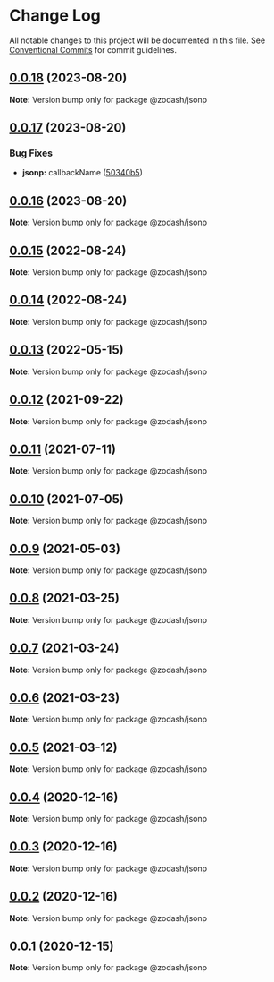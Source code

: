 # Change Log

All notable changes to this project will be documented in this file.
See [Conventional Commits](https://conventionalcommits.org) for commit guidelines.

## [0.0.18](https://github.com/zcorky/zodash/compare/@zodash/jsonp@0.0.17...@zodash/jsonp@0.0.18) (2023-08-20)

**Note:** Version bump only for package @zodash/jsonp





## [0.0.17](https://github.com/zcorky/zodash/compare/@zodash/jsonp@0.0.16...@zodash/jsonp@0.0.17) (2023-08-20)


### Bug Fixes

* **jsonp:** callbackName ([50340b5](https://github.com/zcorky/zodash/commit/50340b567d5f9a9af3d5581108b488d610394523))





## [0.0.16](https://github.com/zcorky/zodash/compare/@zodash/jsonp@0.0.15...@zodash/jsonp@0.0.16) (2023-08-20)

**Note:** Version bump only for package @zodash/jsonp





## [0.0.15](https://github.com/zcorky/zodash/compare/@zodash/jsonp@0.0.14...@zodash/jsonp@0.0.15) (2022-08-24)

**Note:** Version bump only for package @zodash/jsonp





## [0.0.14](https://github.com/zcorky/zodash/compare/@zodash/jsonp@0.0.13...@zodash/jsonp@0.0.14) (2022-08-24)

**Note:** Version bump only for package @zodash/jsonp





## [0.0.13](https://github.com/zcorky/zodash/compare/@zodash/jsonp@0.0.12...@zodash/jsonp@0.0.13) (2022-05-15)

**Note:** Version bump only for package @zodash/jsonp





## [0.0.12](https://github.com/zcorky/zodash/compare/@zodash/jsonp@0.0.11...@zodash/jsonp@0.0.12) (2021-09-22)

**Note:** Version bump only for package @zodash/jsonp





## [0.0.11](https://github.com/zcorky/zodash/compare/@zodash/jsonp@0.0.10...@zodash/jsonp@0.0.11) (2021-07-11)

**Note:** Version bump only for package @zodash/jsonp





## [0.0.10](https://github.com/zcorky/zodash/compare/@zodash/jsonp@0.0.9...@zodash/jsonp@0.0.10) (2021-07-05)

**Note:** Version bump only for package @zodash/jsonp





## [0.0.9](https://github.com/zcorky/zodash/compare/@zodash/jsonp@0.0.8...@zodash/jsonp@0.0.9) (2021-05-03)

**Note:** Version bump only for package @zodash/jsonp





## [0.0.8](https://github.com/zcorky/zodash/compare/@zodash/jsonp@0.0.7...@zodash/jsonp@0.0.8) (2021-03-25)

**Note:** Version bump only for package @zodash/jsonp





## [0.0.7](https://github.com/zcorky/zodash/compare/@zodash/jsonp@0.0.6...@zodash/jsonp@0.0.7) (2021-03-24)

**Note:** Version bump only for package @zodash/jsonp





## [0.0.6](https://github.com/zcorky/zodash/compare/@zodash/jsonp@0.0.5...@zodash/jsonp@0.0.6) (2021-03-23)

**Note:** Version bump only for package @zodash/jsonp





## [0.0.5](https://github.com/zcorky/zodash/compare/@zodash/jsonp@0.0.4...@zodash/jsonp@0.0.5) (2021-03-12)

**Note:** Version bump only for package @zodash/jsonp





## [0.0.4](https://github.com/zcorky/zodash/compare/@zodash/jsonp@0.0.3...@zodash/jsonp@0.0.4) (2020-12-16)

**Note:** Version bump only for package @zodash/jsonp





## [0.0.3](https://github.com/zcorky/zodash/compare/@zodash/jsonp@0.0.2...@zodash/jsonp@0.0.3) (2020-12-16)

**Note:** Version bump only for package @zodash/jsonp





## [0.0.2](https://github.com/zcorky/zodash/compare/@zodash/jsonp@0.0.1...@zodash/jsonp@0.0.2) (2020-12-16)

**Note:** Version bump only for package @zodash/jsonp





## 0.0.1 (2020-12-15)

**Note:** Version bump only for package @zodash/jsonp
